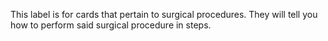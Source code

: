 This label is for cards that pertain to surgical procedures. They will tell you how to perform said surgical procedure in steps.